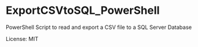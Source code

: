 # ExportCSVtoSQL_PowerShell
PowerShell Script to read and export a CSV file to a SQL Server Database

License: MIT
